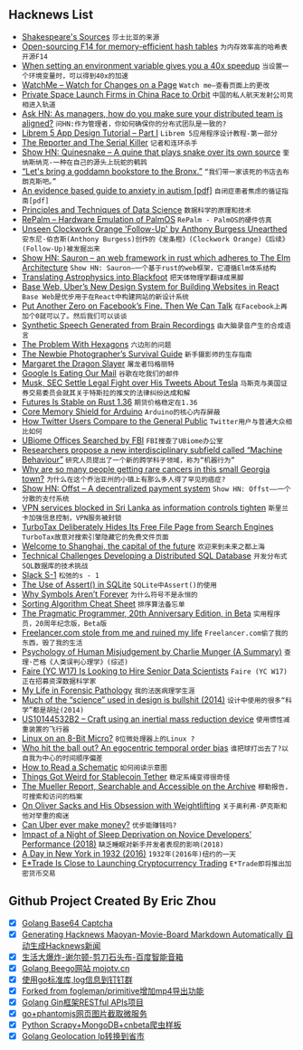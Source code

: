 ## Hacknews List


- [Shakespeare&#39;s Sources](https://fivebooks.com/best-books/shakespeares-sources-robert-s-miola/)  `莎士比亚的来源`
- [Open-sourcing F14 for memory-efficient hash tables](https://code.fb.com/developer-tools/f14/?r=1)  `为内存效率高的哈希表开源F14`
- [When setting an environment variable gives you a 40x speedup](https://news.sherlock.stanford.edu/posts/when-setting-an-environment-variable-gives-you-a-40-x-speedup)  `当设置一个环境变量时，可以得到40x的加速`
- [WatchMe – Watch for Changes on a Page](https://github.com/vsoch/watchme)  `Watch me—查看页面上的更改`
- [Private Space Launch Firms in China Race to Orbit](https://spectrum.ieee.org/aerospace/space-flight/private-space-launch-firms-in-china-race-to-orbit)  `中国的私人航天发射公司竞相进入轨道`
- [Ask HN: As managers, how do you make sure your distributed team is aligned?](item?id=19761183)  `问HN:作为管理者，你如何确保你的分布式团队是一致的?`
- [Librem 5 App Design Tutorial – Part I](https://puri.sm/posts/librem-5-app-design-tutorial-part-i/)  `Librem 5应用程序设计教程-第一部分`
- [The Reporter and The Serial Killer](https://crimereads.com/sandy-fawkes-the-reporter-and-the-serial-killer/)  `记者和连环杀手`
- [Show HN: Quinesnake – A quine that plays snake over its own source](https://github.com/taylorconor/quinesnake)  `奎纳斯纳克-一种在自己的源头上玩蛇的鹌鹑`
- [“Let&#39;s bring a goddamn bookstore to the Bronx.”](https://www.nytimes.com/2019/04/25/nyregion/bronx-bookstore.html)  `“我们带一家该死的书店去布朗克斯吧。”`
- [An evidence based guide to anxiety in autism [pdf]](https://www.city.ac.uk/__data/assets/pdf_file/0010/466039/Anxiety-in-Autism-A5-guide.pdf)  `自闭症患者焦虑的循证指南[pdf]`
- [Principles and Techniques of Data Science](https://www.textbook.ds100.org/)  `数据科学的原理和技术`
- [RePalm – Hardware Emulation of PalmOS](http://dmitry.gr/?r=05.Projects&amp;proj=27.%20rePalm)  `RePalm - PalmOS的硬件仿真`
- [Unseen Clockwork Orange &#39;Follow-Up&#39; by Anthony Burgess Unearthed](https://www.bbc.com/news/entertainment-arts-48036694)  `安东尼·伯吉斯(Anthony Burgess)创作的《发条橙》(Clockwork Orange)《后续》(Follow-Up)被发掘出来`
- [Show HN: Sauron – an web framework in rust which adheres to The Elm Architecture](https://github.com/ivanceras/sauron)  `Show HN: Sauron—一个基于rust的web框架，它遵循Elm体系结构`
- [Translating Astrophysics into Blackfoot](https://www.atlasobscura.com/articles/translating-astrophysics-into-blackfoot)  `把天体物理学翻译成黑脚`
- [Base Web, Uber’s New Design System for Building Websites in React](https://eng.uber.com/introducing-base-web/)  `Base Web是优步用于在React中构建网站的新设计系统`
- [Put Another Zero on Facebook’s Fine. Then We Can Talk](https://www.nytimes.com/2019/04/25/opinion/facebook-fine.html)  `在Facebook上再加个0就可以了。然后我们可以谈谈`
- [Synthetic Speech Generated from Brain Recordings](https://www.ucsf.edu/news/2019/04/414296/synthetic-speech-generated-brain-recordings)  `由大脑录音产生的合成语言`
- [The Problem With Hexagons](http://general-staff.com/the-problem-with-hexagons/)  `六边形的问题`
- [The Newbie Photographer’s Survival Guide](https://phlearn.com/magazine/the-newbie-photographers-survival-guide/)  `新手摄影师的生存指南`
- [Margaret the Dragon Slayer](https://www.lrb.co.uk/blog/2019/april/margaret-the-dragon-slayer)  `屠龙者玛格丽特`
- [Google Is Eating Our Mail](https://www.tablix.org/~avian/blog/archives/2019/04/google_is_eating_our_mail/)  `谷歌在吃我们的邮件`
- [Musk, SEC Settle Legal Fight over His Tweets About Tesla](https://www.bloomberg.com/news/articles/2019-04-26/musk-sec-settle-legal-fight-over-his-tweets-about-tesla-juykzbwq)  `马斯克与美国证券交易委员会就其关于特斯拉的推文的法律纠纷达成和解`
- [Futures Is Stable on Rust 1.36](https://github.com/rust-lang/rust/pull/59739)  `期货价格稳定在1.36`
- [Core Memory Shield for Arduino](https://www.tindie.com/products/kilpelaj/core-memory-shield-for-arduino/)  `Arduino的核心内存屏蔽`
- [How Twitter Users Compare to the General Public](https://www.pewinternet.org/2019/04/24/sizing-up-twitter-users/#nws=mcnewsletter)  `Twitter用户与普通大众相比如何`
- [UBiome Offices Searched by FBI](https://www.wsj.com/articles/ubiome-offices-searched-by-fbi-11556301287)  `FBI搜查了UBiome办公室`
- [Researchers propose a new interdisciplinary subfield called “Machine Behaviour”](https://www.nature.com/articles/s41586-019-1138-y)  `研究人员提出了一个新的跨学科子领域，称为“机器行为”`
- [Why are so many people getting rare cancers in this small Georgia town?](https://www.atlantamagazine.com/great-reads/why-are-rare-cancers-killing-so-many-people-in-a-small-georgia-town/)  `为什么在这个乔治亚州的小镇上有那么多人得了罕见的癌症?`
- [Show HN: Offst – A decentralized payment system](https://www.freedomlayer.org/offst/offst-release/)  `Show HN: Offst——一个分散的支付系统`
- [VPN services blocked in Sri Lanka as information controls tighten](https://netblocks.org/reports/vpn-services-blocked-in-sri-lanka-as-information-controls-tighten-RAe2blBg)  `斯里兰卡加强信息控制，VPN服务被封锁`
- [TurboTax Deliberately Hides Its Free File Page from Search Engines](https://www.propublica.org/article/turbotax-deliberately-hides-its-free-file-page-from-search-engines)  `TurboTax故意对搜索引擎隐藏它的免费文件页面`
- [Welcome to Shanghai, the capital of the future](https://www.theglobeandmail.com/opinion/article-welcome-to-shanghai-the-capital-of-the-future/)  `欢迎来到未来之都上海`
- [Technical Challenges Developing a Distributed SQL Database](https://blog.yugabyte.com/6-technical-challenges-developing-a-distributed-sql-database/)  `开发分布式SQL数据库的技术挑战`
- [Slack S-1](https://www.sec.gov/Archives/edgar/data/1764925/000162828019004786/slacks-1.htm)  `松弛的s - 1`
- [The Use of Assert() in SQLite](https://www.sqlite.org/assert.html)  `SQLite中Assert()的使用`
- [Why Symbols Aren’t Forever](https://www.sapiens.org/culture/symbols-shifting-culture/)  `为什么符号不是永恒的`
- [Sorting Algorithm Cheat Sheet](https://www.interviewcake.com/sorting-algorithm-cheat-sheet)  `排序算法备忘单`
- [The Pragmatic Programmer, 20th Anniversary Edition, in Beta](https://pragprog.com/news/coming-soon-the-pragmatic-programmer-20th-anniversary-edition-in-beta)  `实用程序员，20周年纪念版，Beta版`
- [Freelancer.com stole from me and ruined my life](https://www.trustpilot.com/reviews/5cc32fe1a8436908c40f60eb)  `Freelancer.com偷了我的东西，毁了我的生活`
- [Psychology of Human Misjudgement by Charlie Munger (A Summary)](https://neilkakkar.com/Psychology-of-Human-Misjudgment.html)  `查理·芒格《人类误判心理学》(综述)`
- [Faire (YC W17) Is Looking to Hire Senior Data Scientists](https://boards.greenhouse.io/faire/jobs/4005276002?gh_jid=4005276002)  `Faire (YC W17)正在招募资深数据科学家`
- [My Life in Forensic Pathology](https://www.theguardian.com/science/2019/apr/18/how-to-identify-a-body-the-marchioness-disaster-and-my-life-in-forensic-pathology)  `我的法医病理学生涯`
- [Much of the “science” used in design is bullshit (2014)](http://mjparnell.com/bullshit_science_ux_design/)  `设计中使用的很多“科学”都是胡扯(2014)`
- [US10144532B2 – Craft using an inertial mass reduction device](https://patents.google.com/patent/US10144532B2/en)  `使用惯性减重装置的飞行器`
- [Linux on an 8-Bit Micro?](http://dmitry.gr/?r=05.Projects&amp;proj=07.%20Linux%20on%208bit)  `8位微处理器上的Linux ?`
- [Who hit the ball out? An egocentric temporal order bias](https://advances.sciencemag.org/content/5/4/eaav5698)  `谁把球打出去了?以自我为中心的时间顺序偏差`
- [How to Read a Schematic](https://learn.sparkfun.com/tutorials/how-to-read-a-schematic)  `如何阅读示意图`
- [Things Got Weird for Stablecoin Tether](https://www.bloomberg.com/opinion/articles/2019-04-26/things-got-weird-for-stablecoin-tether)  `稳定系绳变得很奇怪`
- [The Mueller Report, Searchable and Accessible on the Archive](https://blog.archive.org/2019/04/26/the-mueller-report-searchable-and-accessible-on-the-archive/)  `穆勒报告，可搜索和访问的档案`
- [On Oliver Sacks and His Obsession with Weightlifting](https://lithub.com/on-oliver-sacks-obsession-with-weightlifting/)  `关于奥利弗·萨克斯和他对举重的痴迷`
- [Can Uber ever make money?](https://www.economist.com/business/2019/04/27/can-uber-ever-make-money)  `优步能赚钱吗?`
- [Impact of a Night of Sleep Deprivation on Novice Developers’ Performance (2018)](https://arxiv.org/abs/1805.02544)  `缺乏睡眠对新手开发者表现的影响(2018)`
- [A Day in New York in 1932 (2016)](https://thatsideofthefamily.wordpress.com/2016/04/17/the-spectacle-and-the-mystery-new-york-1932/)  `1932年(2016年)纽约的一天`
- [E*Trade Is Close to Launching Cryptocurrency Trading](https://www.bloomberg.com/news/articles/2019-04-26/e-trade-is-said-to-be-close-to-launching-cryptocurrency-trading)  `E*Trade即将推出加密货币交易`

## Github Project Created By Eric Zhou

- [x] [Golang Base64 Captcha](https://github.com/mojocn/base64Captcha)
- [x] [Generating Hacknews Maoyan-Movie-Board Markdown Automatically 自动生成Hacknews新闻](https://github.com/dejavuzhou/md-genie)
- [x] [生活大爆炸-谢尔顿-剪刀石头布-百度智能音箱](https://github.com/mojocn/dueros-bang-game)
- [x] [Golang Beego网站 mojotv.cn](https://github.com/mojocn/www.mojotv.cn)
- [x] [使用go标准库,log信息到钉钉群](https://github.com/mojocn/dooger)
- [x] [Forked from fogleman/primitive增加mp4导出功能](https://github.com/mojocn/primitive)
- [x] [Golang Gin框架RESTful APIs项目](https://github.com/JJJJJJJerk/ezier-golang-web-api-framework)
- [x] [go+phantomjs网页图片截取微服务](https://github.com/mojocn/screen_shot)
- [x] [Python Scrapy+MongoDB+cnbeta爬虫样板](https://github.com/mojocn/scrapy_mongodb_boilerplate_cnbeta)
- [x] [Golang Geolocation Ip转换到省市](https://github.com/mojocn/ip2location)